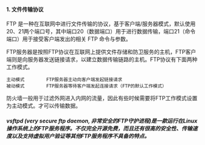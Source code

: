 #### 1.  文件传输协议

 FTP 是一种在互联网中进行文件传输的协议，基于客户端/服务器模式，默认使用20、21两个端口号，其中端口20（数据端口）用于进行数据传输，端口21（命令端口）用于接受客户端发出的相关 FTP 命令与参数。

FTP服务器是按照FTP协议在互联网上提供文件存储和防卫服务的主机，FTP客户端则是向服务器发送链接请求，以建立数据传输链路的主机。FTP协议有下面两种工作模式。

```
主动模式		FTP服务器主动向客户端发起链接请求
被动模式		FTP服务器等待客户端发起连接请求（FTP的默认工作模式）
```

防火墙一般用于过滤外网进入内网的流量，因此有些时候需要将FTP工作模式设置为主动模式。才可以传输数据。

##### vsftpd (very secure ftp daemon, 非常安全的FTP守护进程)是一款运行在Linux操作系统上的FTP服务程序。不仅完全开源免费，而且还有很高的安全性、传输速度以及支持虚拟用户验证等其他FTP服务程序不具备的特点。

